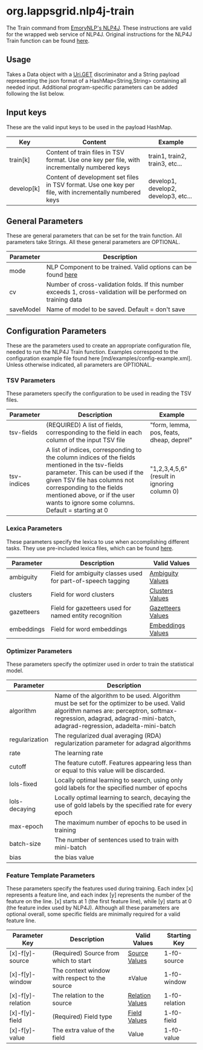 # org.lappsgrid.nlp4j-train
The Train command from [EmoryNLP's NLP4J](https://emorynlp.github.io/nlp4j/). These instructions are valid for the wrapped web service of NLP4J. Original instructions for the NLP4J Train function can be found [here](https://emorynlp.github.io/nlp4j/quickstart/train.html).

## Usage

Takes a Data<String> object with a [Uri.GET](http://vocab.lappsgrid.org/ns/action/get) discriminator and a String payload representing the json format of a HashMap<String,String> containing all needed input. Additional program-specific parameters can be added following the list below.

## Input keys

These are the valid input keys to be used in the payload HashMap.

| Key | Content | Example |
| --- | --- | --- |
| train[k] | Content of train files in TSV format. Use one key per file, with incrementally numbered keys | train1, train2, train3, etc... |
| develop[k] | Content of development set files in TSV format. Use one key per file, with incrementally numbered keys | develop1, develop2, develop3, etc... |

## General Parameters

These are general parameters that can be set for the train function. All parameters take Strings. All these general parameters are OPTIONAL.

| Parameter | Description |
| --- | --- |
| mode | NLP Component to be trained. Valid options can be found [here](md/parameters/mode.md) |
| cv | Number of cross-validation folds. If this number exceeds 1, cross-validation will be performed on training data |
| saveModel | Name of model to be saved. Default = don't save |

## Configuration Parameters

These are the parameters used to create an appropriate configuration file, needed to run the NLP4J Train function. Examples correspond to the configuration example file found here [md/examples/config-example.xml]. Unless otherwise indicated, all parameters are OPTIONAL.

### TSV Parameters

These parameters specify the configuration to be used in reading the TSV files.

| Parameter | Description | Example |
| --- | --- | --- |
| tsv-fields | (REQUIRED) A list of fields, corresponding to the field in each column of the input TSV file | "form, lemma, pos, feats, dheap, deprel" |
| tsv-indices | A list of indices, corresponding to the column indices of the fields mentioned in the tsv-fields parameter. This can be used if the given TSV file has columns not corresponding to the fields mentioned above, or if the user wants to ignore some columns. Default = starting at 0 | "1,2,3,4,5,6" (result in ignoring column 0) |

### Lexica Parameters

These parameters specify the lexica to use when accomplishing different tasks. They use pre-included lexica files, which can be found [here](src/main/resources/lexica).

| Parameter | Description | Valid Values |
| --- | --- | --- |
| ambiguity | Field for ambiguity classes used for part-of-speech tagging | [Ambiguity Values](md/parameters/ambiguity.md) |
| clusters | Field for word clusters | [Clusters Values](md/parameters/clusters.md) |
| gazetteers | Field for gazetteers used for named entity recognition | [Gazetteers Values](md/parameters/gazetteers.md) |
| embeddings | Field for word embeddings | [Embeddings Values](md/parameters/embeddings.md) |

### Optimizer Parameters

These parameters specify the optimizer used in order to train the statistical model.

| Parameter | Description |
| --- | --- |
| algorithm | Name of the algorithm to be used. Algorithm must be set for the optimizer to be used. Valid algorithm names are: perceptron, softmax-regression, adagrad, adagrad-mini-batch, adagrad-regression, adadelta-mini-batch |
| regularization | The regularized dual averaging (RDA) regularization parameter for adagrad algorithms |
| rate | The learning rate |
| cutoff | The feature cutoff. Features appearing less than or equal to this value will be discarded. |
| lols-fixed | Locally optimal learning to search, using only gold labels for the specified number of epochs |
| lols-decaying | Locally optimal learning to search, decaying the use of gold labels by the specified rate for every epoch |
| max-epoch | The maximum number of epochs to be used in training |
| batch-size | The number of sentences used to train with mini-batch |
| bias | the bias value |

### Feature Template Parameters

These parameters specify the features used during training. Each index [x] represents a feature line, and each index [y] represents the number of the feature on the line. [x] starts at 1 (the first feature line), while [y] starts at 0 (the feature index used by NLP4J). Although all these parameters are optional overall, some specific fields are minimally required for a valid feature line.

| Parameter Key | Description | Valid Values | Starting Key |
| --- | --- | --- | --- |
| [x]-f[y]-source | (Required) Source from which to start | [Source Values](md/parameters/f-source.md) | 1-f0-source |
| [x]-f[y]-window | The context window with respect to the source | ±Value | 1-f0-window |
| [x]-f[y]-relation | The relation to the source | [Relation Values](md/parameters/f-relation.md) | 1-f0-relation |
| [x]-f[y]-field | (Required) Field type | [Field Values](md/parameters/f-field.md) | 1-f0-field |
| [x]-f[y]-value | The extra value of the field | Value | 1-f0-value |
